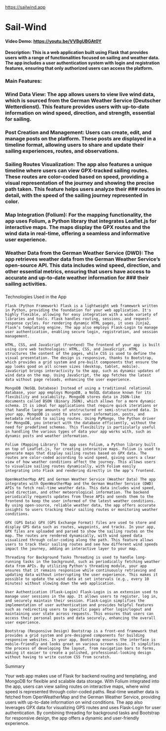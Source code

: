 
https://sailwind.app

# Sail-Wind
#### Video Demo:  https://youtu.be/VVBgUBGAt0Y
#### Description: This is a web application built using Flask that provides users with a range of functionalities focused on sailing and weather data. The app includes a user authentication system with login and registration features, ensuring that only authorized users can access the platform.

### Main Features:

###    Wind Data View: The app allows users to view live wind data, which is sourced from the German Weather Service (Deutscher Wetterdienst). This feature provides users with up-to-date information on wind speed, direction, and strength, essential for sailing.
###
###    Post Creation and Management: Users can create, edit, and manage posts on the platform. These posts are displayed in a timeline format, allowing users to share and update their sailing experiences, routes, and observations.
###
###    Sailing Routes Visualization: The app also features a unique timeline where users can view GPX-tracked sailing routes. These routes are color-coded based on speed, providing a visual representation of the journey and showing the precise path taken. This feature helps users analyze their ###    routes in detail, with the speed of the sailing journey represented in color.
###
###    Map Integration (Folium): For the mapping functionality, the app uses Folium, a Python library that integrates Leaflet.js for interactive maps. The maps display the GPX routes and the wind data in real-time, offering a seamless and informative user experience.
###
###    Weather Data from the German Weather Service (DWD): The app retrieves weather data from the German Weather Service’s open-source API. This data includes wind speed, direction, and other essential metrics, ensuring that users have access to accurate and up-to-date weather information for ###    their sailing activities.
###
Technologies Used in the App

    Flask (Python Framework) Flask is a lightweight web framework written in Python, providing the foundation for your web application. It's highly flexible, allowing for easy integration with a wide variety of libraries and tools. Flask handles routing, sessions, and request-response cycles. For rendering dynamic HTML pages, it uses Jinja2, Flask’s templating engine. The app also employs Flask-Login to manage user authentication, enabling secure login, registration, and session management.

    HTML, CSS, and JavaScript (Frontend) The frontend of your app is built using core web technologies: HTML, CSS, and JavaScript. HTML structures the content of the pages, while CSS is used to define the visual presentation. The design is responsive, thanks to Bootstrap, which provides a grid system and pre-built components that ensure the app looks good on all screen sizes (desktop, tablet, mobile). JavaScript brings interactivity to the app, such as dynamic updates of wind data on the map. Using JavaScript, the app fetches the latest data without page reloads, enhancing the user experience.

    MongoDB (NoSQL Database) Instead of using a traditional relational database, your app employs MongoDB, a NoSQL database known for its flexibility and scalability. MongoDB stores data in JSON-like documents called BSON (Binary JSON), which allows for a more dynamic schema. It is ideal for applications that require quick iterations or that handle large amounts of unstructured or semi-structured data. In your app, MongoDB is used to store user information, posts, and metadata related to sailing routes. Using PyMongo, the Python driver for MongoDB, you interact with the database efficiently, without the need for predefined schemas. This flexibility is particularly useful in handling the various types of data your app works with, such as dynamic posts and weather information.

    Folium (Mapping Library) The app uses Folium, a Python library built on top of Leaflet.js, for creating interactive maps. Folium is used to generate maps that display sailing routes based on GPX data. The routes are color-coded according to wind speed, giving users a clear view of how weather conditions affect the journey. This allows users to visualize sailing routes dynamically, with Folium easily integrating into Flask and rendering directly in the app’s frontend.

    OpenWeatherMap API and German Weather Service (Weather Data) The app integrates with OpenWeatherMap and the German Weather Service (DWD) APIs to fetch real-time weather data. This data includes wind speed, wind direction, and other meteorological information. The backend periodically requests updates from these APIs and sends them to the frontend to keep the user informed of the latest weather conditions. By using open-source, reliable weather data, the app offers accurate insights to users tracking their sailing routes or monitoring weather conditions.

    GPX (GPS Data) GPX (GPS Exchange Format) files are used to store and display GPS data such as routes, waypoints, and tracks. In your app, GPX files are uploaded and parsed to show the sailing routes on the map. The routes are rendered dynamically, with wind speed data visualized through color-coding along the path. This feature allows users to track their sailing routes and see how different wind speeds impact the journey, adding an interactive layer to your map.

    Threading for Background Tasks Threading is used to handle long-running tasks in the background, such as periodically fetching weather data from APIs. By utilizing Python's threading module, your app ensures that it remains responsive while continuously retrieving and updating data without interrupting the user experience. This makes it possible to update the wind data at set intervals (e.g., every 10 minutes) without slowing down the web application.

    User Authentication (Flask-Login) Flask-Login is an extension used to manage user sessions in the app. It allows users to register, log in, and securely maintain their session. Flask-Login simplifies the implementation of user authentication and provides helpful features such as redirecting users to specific pages after login/logout and maintaining user state across requests. This ensures that users can access their personal posts and data securely, enhancing the overall user experience.

    Bootstrap (Responsive Design) Bootstrap is a front-end framework that provides a grid system and pre-designed components for building responsive websites. In your app, Bootstrap ensures the interface is mobile-friendly and looks great on various screen sizes. It simplifies the process of developing the layout, from navigation bars to forms, making it easier to create a polished, professional-looking design without having to write custom CSS from scratch.

Summary

Your web app makes use of Flask for backend routing and templating, and MongoDB for flexible and scalable data storage. With Folium integrated into the app, users can view sailing routes on interactive maps, where wind speed is represented through color-coded paths. Real-time weather data is fetched from OpenWeatherMap and the German Weather Service, providing users with up-to-date information on wind conditions. The app also leverages GPX data for visualizing GPS routes and uses Flask-Login for user authentication. By combining threading for background tasks and Bootstrap for responsive design, the app offers a dynamic and user-friendly experience.
